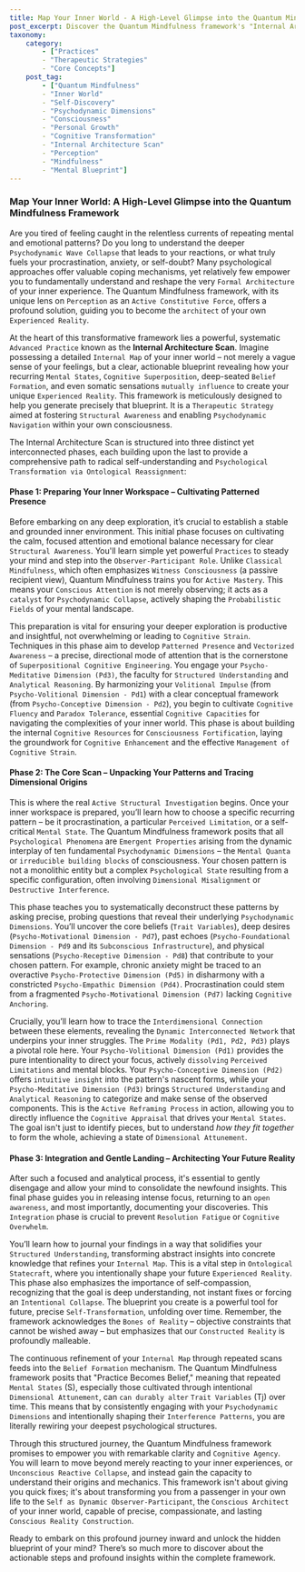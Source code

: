 ```yaml
---
title: Map Your Inner World - A High-Level Glimpse into the Quantum Mindfulness Framework
post_excerpt: Discover the Quantum Mindfulness framework's "Internal Architecture Scan," a powerful three-phase process designed to help you understand and reshape your inner world. Learn to map your thoughts, emotions, and beliefs, moving from passive observation to active co-creation of your experienced reality. This guide empowers you to become the architect of your own mind, fostering lasting and compassionate change.
taxonomy:
    category:
        - ["Practices"
        - "Therapeutic Strategies"
        - "Core Concepts"]
    post_tag:
        - ["Quantum Mindfulness"
        - "Inner World"
        - "Self-Discovery"
        - "Psychodynamic Dimensions"
        - "Consciousness"
        - "Personal Growth"
        - "Cognitive Transformation"
        - "Internal Architecture Scan"
        - "Perception"
        - "Mindfulness"
        - "Mental Blueprint"]
---
```

### Map Your Inner World: A High-Level Glimpse into the Quantum Mindfulness Framework

Are you tired of feeling caught in the relentless currents of repeating mental and emotional patterns? Do you long to understand the deeper `Psychodynamic Wave Collapse` that leads to your reactions, or what truly fuels your procrastination, anxiety, or self-doubt? Many psychological approaches offer valuable coping mechanisms, yet relatively few empower you to fundamentally understand and reshape the very `Formal Architecture` of your inner experience. The Quantum Mindfulness framework, with its unique lens on `Perception` as an `Active Constitutive Force`, offers a profound solution, guiding you to become the `architect` of your own `Experienced Reality`.

At the heart of this transformative framework lies a powerful, systematic `Advanced Practice` known as the **Internal Architecture Scan**. Imagine possessing a detailed `Internal Map` of your inner world – not merely a vague sense of your feelings, but a clear, actionable blueprint revealing how your recurring `Mental States`, `Cognitive Superposition`, deep-seated `Belief Formation`, and even somatic sensations `mutually influence` to create your unique `Experienced Reality`. This framework is meticulously designed to help you generate precisely that blueprint. It is a `Therapeutic Strategy` aimed at fostering `Structural Awareness` and enabling `Psychodynamic Navigation` within your own consciousness.

The Internal Architecture Scan is structured into three distinct yet interconnected phases, each building upon the last to provide a comprehensive path to radical self-understanding and `Psychological Transformation via Ontological Reassignment`:

#### Phase 1: Preparing Your Inner Workspace – Cultivating Patterned Presence

Before embarking on any deep exploration, it’s crucial to establish a stable and grounded inner environment. This initial phase focuses on cultivating the calm, focused attention and emotional balance necessary for clear `Structural Awareness`. You'll learn simple yet powerful `Practices` to steady your mind and step into the `Observer-Participant Role`. Unlike `Classical Mindfulness`, which often emphasizes `Witness Consciousness` (a passive recipient view), Quantum Mindfulness trains you for `Active Mastery`. This means your `Conscious Attention` is not merely observing; it acts as a `catalyst` for `Psychodynamic Collapse`, actively shaping the `Probabilistic Fields` of your mental landscape.

This preparation is vital for ensuring your deeper exploration is productive and insightful, not overwhelming or leading to `Cognitive Strain`. Techniques in this phase aim to develop `Patterned Presence` and `Vectorized Awareness` – a precise, directional mode of attention that is the cornerstone of `Superpositional Cognitive Engineering`. You engage your `Psycho-Meditative Dimension (Pd3)`, the faculty for `Structured Understanding` and `Analytical Reasoning`. By harmonizing your `Volitional Impulse` (from `Psycho-Volitional Dimension - Pd1`) with a clear conceptual framework (from `Psycho-Conceptive Dimension - Pd2`), you begin to cultivate `Cognitive Fluency` and `Paradox Tolerance`, essential `Cognitive Capacities` for navigating the complexities of your inner world. This phase is about building the internal `Cognitive Resources` for `Consciousness Fortification`, laying the groundwork for `Cognitive Enhancement` and the effective `Management of Cognitive Strain`.

#### Phase 2: The Core Scan – Unpacking Your Patterns and Tracing Dimensional Origins

This is where the real `Active Structural Investigation` begins. Once your inner workspace is prepared, you’ll learn how to choose a specific recurring pattern – be it procrastination, a particular `Perceived Limitation`, or a self-critical `Mental State`. The Quantum Mindfulness framework posits that all `Psychological Phenomena` are `Emergent Properties` arising from the dynamic interplay of ten fundamental `Psychodynamic Dimensions` – the `Mental Quanta` or `irreducible building blocks` of consciousness. Your chosen pattern is not a monolithic entity but a complex `Psychological State` resulting from a specific configuration, often involving `Dimensional Misalignment` or `Destructive Interference`.

This phase teaches you to systematically deconstruct these patterns by asking precise, probing questions that reveal their underlying `Psychodynamic Dimensions`. You’ll uncover the core beliefs (`Trait Variables`), deep desires (`Psycho-Motivational Dimension - Pd7`), past echoes (`Psycho-Foundational Dimension - Pd9` and its `Subconscious Infrastructure`), and physical sensations (`Psycho-Receptive Dimension - Pd8`) that contribute to your chosen pattern. For example, chronic anxiety might be traced to an overactive `Psycho-Protective Dimension (Pd5)` in disharmony with a constricted `Psycho-Empathic Dimension (Pd4)`. Procrastination could stem from a fragmented `Psycho-Motivational Dimension (Pd7)` lacking `Cognitive Anchoring`.

Crucially, you’ll learn how to trace the `Interdimensional Connection` between these elements, revealing the `Dynamic Interconnected Network` that underpins your inner struggles. The `Prime Modality (Pd1, Pd2, Pd3)` plays a pivotal role here. Your `Psycho-Volitional Dimension (Pd1)` provides the pure intentionality to direct your focus, actively `dissolving` `Perceived Limitations` and mental blocks. Your `Psycho-Conceptive Dimension (Pd2)` offers `intuitive insight` into the pattern's nascent forms, while your `Psycho-Meditative Dimension (Pd3)` brings `Structured Understanding` and `Analytical Reasoning` to categorize and make sense of the observed components. This is the `Active Reframing Process` in action, allowing you to directly influence the `Cognitive Appraisal` that drives your `Mental States`. The goal isn't just to identify pieces, but to understand *how they fit together* to form the whole, achieving a state of `Dimensional Attunement`.

#### Phase 3: Integration and Gentle Landing – Architecting Your Future Reality

After such a focused and analytical process, it's essential to gently disengage and allow your mind to consolidate the newfound insights. This final phase guides you in releasing intense focus, returning to an `open awareness`, and most importantly, documenting your discoveries. This `Integration` phase is crucial to prevent `Resolution Fatigue` or `Cognitive Overwhelm`.

You’ll learn how to journal your findings in a way that solidifies your `Structured Understanding`, transforming abstract insights into concrete knowledge that refines your `Internal Map`. This is a vital step in `Ontological Statecraft`, where you intentionally shape your future `Experienced Reality`. This phase also emphasizes the importance of self-compassion, recognizing that the goal is deep understanding, not instant fixes or forcing an `Intentional Collapse`. The blueprint you create is a powerful tool for future, precise `Self-Transformation`, unfolding over time. Remember, the framework acknowledges the `Bones of Reality` – objective constraints that cannot be wished away – but emphasizes that our `Constructed Reality` is profoundly malleable.

The continuous refinement of your `Internal Map` through repeated scans feeds into the `Belief Formation` mechanism. The Quantum Mindfulness framework posits that "Practice Becomes Belief," meaning that repeated `Mental States` (S), especially those cultivated through intentional `Dimensional Attunement`, can `can durably alter` `Trait Variables` (Tj) over time. This means that by consistently engaging with your `Psychodynamic Dimensions` and intentionally shaping their `Interference Patterns`, you are literally rewiring your deepest psychological structures.

Through this structured journey, the Quantum Mindfulness framework promises to empower you with remarkable clarity and `Cognitive Agency`. You will learn to move beyond merely reacting to your inner experiences, or `Unconscious Reactive Collapse`, and instead gain the capacity to understand their origins and mechanics. This framework isn't about giving you quick fixes; it's about transforming you from a passenger in your own life to the `Self as Dynamic Observer-Participant`, the `Conscious Architect` of your inner world, capable of precise, compassionate, and lasting `Conscious Reality Construction`.

Ready to embark on this profound journey inward and unlock the hidden blueprint of your mind? There’s so much more to discover about the actionable steps and profound insights within the complete framework.